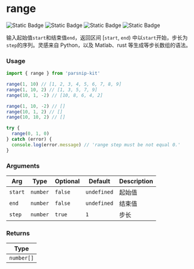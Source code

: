 # range
![Static Badge](https://img.shields.io/badge/Statement%20Coverage-100.00%-brightgreen) ![Static Badge](https://img.shields.io/badge/Branch%20Coverage-100.00%-brightgreen) ![Static Badge](https://img.shields.io/badge/Function%20Coverage-100.00%-brightgreen) ![Static Badge](https://img.shields.io/badge/Line%20Coverage-100.00%-brightgreen)
      
输入起始值`start`和结束值`end`，返回区间 [`start`, `end`) 中以`start`开始，步长为`step`的序列。灵感来自 Python，以及 Matlab、rust 等生成等步长数组的语法。

### Usage

```ts
import { range } from 'parsnip-kit'

range(1, 10) // [1, 2, 3, 4, 5, 6, 7, 8, 9]
range(1, 10, 2) // [1, 3, 5, 7, 9]
range(10, 1, -2) // [10, 8, 6, 4, 2]

range(1, 10, -2) // []
range(10, 1, 2) // []
range(10, 10, 2) // []

try {
  range(0, 1, 0)
} catch (error) {
  console.log(error.message) // 'range step must be not equal 0.'
}
```

      
### Arguments
      
| Arg | Type | Optional | Default | Description |
| --- | --- | --- | --- | --- |
| `start` | `number` | `false` | `undefined` | 起始值  |
| `end` | `number` | `false` | `undefined` | 结束值   |
| `step` | `number` | `true` | `1` | 步长   |
      
### Returns

| Type |
| ---  |
| `number[]`  |